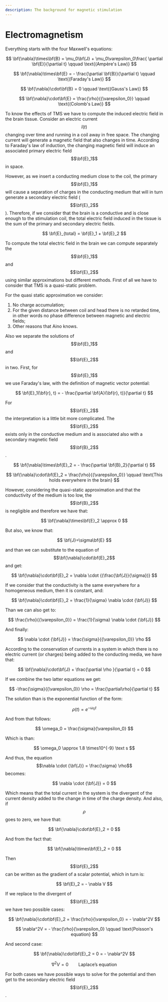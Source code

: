 ```yaml
---
description: The background for magnetic stimulation
---
```


# Electromagnetism

Everything starts with the four Maxwell's equations:

$$
\bf{\nabla}\times\bf{B} = \mu_0\bf{J} + \mu_0\varepsilon_0\frac{ \partial \bf{E}}{\partial t} \qquad \text{(Ampère's Law)}
$$

$$
\bf{\nabla}\times\bf{E} = - \frac{\partial \bf{B}}{\partial t} \qquad \text{(Faraday's Law)}
$$

$$
\bf{\nabla}\cdot\bf{B} = 0 \qquad \text{(Gauss's Law)}
$$

$$
\bf{\nabla}\cdot\bf{E} = \frac{\rho}{{\varepsilon_0}} \qquad \text{(Colomb's Law)}
$$

To know the effects of TMS we have to compute the induced electric field in the brain tissue. Consider an electric current $$I(t)$$ changing over time and running in a coil away in free space. The changing current will generate a magnetic field that also changes in time. According to Faraday's law of induction, the changing magnetic field will induce an associated primary electric field $$\bf{E}_1$$ in space.

However, as we insert a conducting medium close to the coil, the primary $$\bf{E}_1​$$ will cause a separation of charges in the conducting medium that will in turn generate a secondary electric field ($$\bf{E}_2​$$). Therefore, if we consider that the brain is a conductive and is close enough to the stimulation coil, the total electric field induced in the tissue is the sum of the primary and secondary electric fields.

$$
\bf{E}_{total} = \bf{E}_1 + \bf{E}_2
$$

To compute the total electric field in the brain we can compute separately the $$\bf{E}_1$$ and $$\bf{E}_2$$ using similar approximations but different methods. First of all we have to consider that TMS is a quasi-static problem.

For the quasi static approximation we consider:

1. No charge accumulation;
2. For the given distance between coil and head there is no retarded time, in other words no phase difference between magnetic and electric fields;
3. Other reasons that Aino knows.

Also we separate the solutions of $$\bf{E}_1$$ and  $$\bf{E}_2$$ in two. First, for  $$\bf{E}_1$$ we use Faraday's law, with the definition of magnetic vector potential:

$$
\bf{E}_1(\bf{r}, t) = - \frac{\partial \bf{A}(\bf{r}, t)}{\partial t}
$$

For $$\bf{E}_2$$ the interpretation is a little bit more complicated. The $$\bf{E}_2$$ exists only in the conductive medium and is associated also with a secondary magnetic field $$\bf{B}_2$$.

$$
\bf{\nabla}\times\bf{E}_2 = - \frac{\partial \bf{B}_2}{\partial t}
$$

$$
\bf{\nabla}\cdot\bf{E}_2 = \frac{\rho}{{\varepsilon_0}} \qquad \text{This holds everywhere in the brain}
$$

However, considering the quasi-static approximation and that the conductivity of the medium is too low, the $$\bf{B}_2$$ is negligible and therefore we have that:

$$
\bf{\nabla}\times\bf{E}_2 \approx 0
$$

But also, we know that:

$$
\bf{J}=\sigma\bf{E}
$$

and than we can substitute to the equation of $$\bf{\nabla}\cdot\bf{E}_2$$ and get:

$$
\bf{\nabla}\cdot\bf{E}_2 = \nabla \cdot {(\frac{\bf{J}}{\sigma})}
$$

If we consider that the conductivity is the same everywhere for a homogeneous medium, then it is constant, and:

$$
\bf{\nabla}\cdot\bf{E}_2 = \frac{1}{\sigma} \nabla \cdot {\bf{J}}
$$

Than we can also get to:

$$
\frac{\rho}{{\varepsilon_0}} = \frac{1}{\sigma} \nabla \cdot {\bf{J}}
$$

And finally:

$$
\nabla \cdot {\bf{J}} = \frac{\sigma}{{\varepsilon_0}} \rho
$$

According to the conservation of currents in a system in which there is no electric current \(or charges\) being added to the conducting media, we have that:

$$
\bf{\nabla}\cdot\bf{J} + \frac{\partial \rho }{\partial t} = 0
$$

If we combine the two latter equations we get:

$$
-\frac{\sigma}{{\varepsilon_0}} \rho = \frac{\partial\rho}{\partial t}
$$

The solution than is the exponential function of the form:

$$
\rho(t) = e^{-\omega_0 t}
$$

And from that follows:

$$
\omega_0 = \frac{\sigma}{\varepsilon_0}
$$

Which is than:

$$
\omega_0 \approx 1.8 \times10^{-9} \text s
$$

And thus, the equation $$\nabla \cdot {\bf{J}} = \frac{\sigma} \rho$$ becomes:

$$
\nabla \cdot {\bf{J}} = 0
$$

Which means that the total current in the system is the divergent of the current density added to the change in time of the charge density. And also, if $$\rho$$ goes to zero, we have that:

$$
\bf{\nabla}\cdot\bf{E}_2 = 0
$$

And from the fact that:

$$
\bf{\nabla}\times\bf{E}_2 = 0
$$

Then $$\bf{E}_2$$ can be written as the gradient of a scalar potential, which in turn is:

$$
\bf{E}_2 = - \nabla V
$$

If we replace to the divergent of $$\bf{E}_2$$ we have two possible cases:

$$
\bf{\nabla}\cdot\bf{E}_2 = \frac{\rho}{\varepsilon_0} = - \nabla^2V
$$

$$
\nabla^2V = - \frac{\rho}{\varepsilon_0} \qquad \text{Poisson's equation}
$$

And second case:

$$
\bf{\nabla}\cdot\bf{E}_2 = 0 = - \nabla^2V
$$

$$
\nabla^2V = 0 \qquad \text{Laplace's equation}
$$

For both cases we have possible ways to solve for the potential and then get to the secondary electric field $$\bf{E}_2$$.

